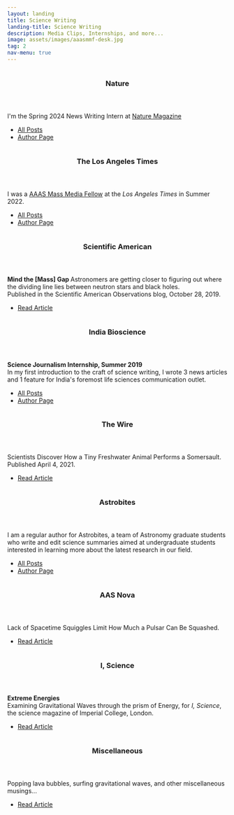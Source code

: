 ```yaml
---
layout: landing
title: Science Writing
landing-title: Science Writing
description: Media Clips, Internships, and more...
image: assets/images/aaasmmf-desk.jpg
tag: 2
nav-menu: true
---
```


<!-- Two -->
<section id="two" class="spotlights">
    <section>
        <a href="https://www.nature.com/search?q=author=Sumeet+Kulkarni&article_type=news&order=relevance&author=Sumeet%20Kulkarni" target="_blank" class="image" rel="noopener noreferrer">
            <img src="{% link assets/images/nature.jpg %}" alt="" data-position="25% 25%" />
        </a>
        <div class="content">
            <div class="inner">
                <header class="major">
                    <h3>Nature</h3>
                </header>
                <p>I'm the Spring 2024 News Writing Intern at <a href="https://www.nature.com/news" target="_blank" rel="noopener noreferrer">Nature Magazine</a></p>
                <ul class="actions">
                    <li><a href="nature_posts.html" class="button">All Posts</a></li>
                    <li><a href="https://www.nature.com/search?q=author=Sumeet+Kulkarni&article_type=news&order=relevance&author=Sumeet%20Kulkarni" target="_blank" class="button" rel="noopener noreferrer">Author Page</a></li>
                </ul>
            </div>
        </div>
    </section>
    <section>
        <a href="https://www.latimes.com/people/sumeet-kulkarni" target="_blank" class="image" rel="noopener noreferrer">
            <img src="{% link assets/images/latimes-logo.jpg %}" alt="" data-position="25% 25%" />
        </a>
        <div class="content">
            <div class="inner">
                <header class="major">
                    <h3>The Los Angeles Times</h3>
                </header>
                <p>I was a <a href="https://www.aaas.org/programs/mass-media-fellowship" target="_blank" rel="noopener noreferrer">AAAS Mass Media Fellow</a> at the <i>Los Angeles Times</i> in Summer 2022.</p>
                <ul class="actions">
                    <li><a href="latimes_posts.html" class="button">All Posts</a></li>
                    <li><a href="https://www.latimes.com/people/sumeet-kulkarni" target="_blank" class="button" rel="noopener noreferrer">Author Page</a></li>
                </ul>
            </div>
        </div>
    </section>
    <section>
        <a href="https://blogs.scientificamerican.com/observations/mind-the-mass-gap/" target="_blank" class="image" rel="noopener noreferrer">
            <img src="{% link assets/images/sciam.jpg %}" alt="" data-position="center center" />
        </a>
        <div class="content">
            <div class="inner">
                <header class="major">
                    <h3>Scientific American</h3>
                </header>
                <p><b> Mind the [Mass] Gap </b> Astronomers are getting closer to figuring out where the dividing line lies between neutron stars and black holes.<br>
                Published in the Scientific American Observations blog, October 28, 2019.</p>
                <ul class="actions">
                    <li><a href="https://blogs.scientificamerican.com/observations/mind-the-mass-gap/" target="_blank" class="button" rel="noopener noreferrer">Read Article</a></li>
                </ul>
            </div>
        </div>
    </section>
    <section>
        <a href="https://indiabioscience.org/authors/SumeetKulkarni" target="_blank" class="image" rel="noopener noreferrer">
            <img src="{% link assets/images/indiabioscience.jpg %}" alt="" data-position="top center" />
        </a>
        <div class="content">
            <div class="inner">
                <header class="major">
                    <h3>India Bioscience</h3>
                </header>
                <p><b> Science Journalism Internship, Summer 2019 </b> <br>
                In my first introduction to the craft of science writing, I wrote 3 news articles and 1 feature for India's foremost life sciences communication outlet.</p>
                <ul class="actions">
                    <li><a href="https://indiabioscience.org/authors/SumeetKulkarni" target="_blank" class="button" rel="noopener noreferrer">All Posts</a></li>
                    <li><a href="https://indiabioscience.org/authors/SumeetKulkarni" target="_blank" class="button" rel="noopener noreferrer">Author Page</a></li>
                </ul>
            </div>
        </div>
    </section>
    <section>
        <a href="https://science.thewire.in/the-sciences/scientists-discover-how-a-tiny-freshwater-animal-performs-a-somersault/" target="_blank" class="image" rel="noopener noreferrer">
            <img src="{% link assets/images/thewire.jpg %}" alt="" data-position="center center" />
        </a>
        <div class="content">
            <div class="inner">
                <header class="major">
                    <h3>The Wire</h3>
                </header>
                <p>Scientists Discover How a Tiny Freshwater Animal Performs a Somersault. Published April 4, 2021.</p>
                <ul class="actions">
                    <li><a href="https://science.thewire.in/the-sciences/scientists-discover-how-a-tiny-freshwater-animal-performs-a-somersault/" target="_blank" class="button" rel="noopener noreferrer">Read Article</a></li>
                </ul>
            </div>
        </div>
    </section>
    <section>
        <a href="https://astrobites.org/author/skulkarni/" target="_blank" class="image" rel="noopener noreferrer">
            <img src="{% link assets/images/astrobites.jpg %}" alt="" data-position="25% 25%" />
        </a>
        <div class="content">
            <div class="inner">
                <header class="major">
                    <h3>Astrobites</h3>
                </header>
                <p>I am a regular author for Astrobites, a team of Astronomy graduate students who write and edit science summaries aimed at undergraduate students interested in learning more about the latest research in our field.</p>
                <ul class="actions">
                    <li><a href="https://astrobites.org/author/skulkarni/" target="_blank" class="button" rel="noopener noreferrer">All Posts</a></li>
                    <li><a href="https://astrobites.org/author/skulkarni/" target="_blank" class="button" rel="noopener noreferrer">Author Page</a></li>
                </ul>
            </div>
        </div>
    </section>
    <section>
        <a href="https://aasnova.org/2020/09/22/lack-of-spacetime-squiggles-limit-how-much-a-pulsar-can-be-squashed/" target="_blank" class="image" rel="noopener noreferrer">
            <img src="{% link assets/images/aasnova.jpg %}" alt="" data-position="25% 25%" />
        </a>
        <div class="content">
            <div class="inner">
                <header class="major">
                    <h3>AAS Nova</h3>
                </header>
                <p>Lack of Spacetime Squiggles Limit How Much a Pulsar Can Be Squashed.</p>
                <ul class="actions">
                    <li><a href="https://aasnova.org/2020/09/22/lack-of-spacetime-squiggles-limit-how-much-a-pulsar-can-be-squashed/" target="_blank" class="button" rel="noopener noreferrer">Read Article</a></li>
                </ul>
            </div>
        </div>
    </section>
    <section>
        <a href="http://isciencemag.co.uk/wp-content/uploads/2019/12/IScience__Fall19_Online-1.pdf#page=20" target="_blank" class="image" rel="noopener noreferrer">
            <img src="{% link assets/images/iscience.jpg %}" alt="" data-position="center center" />
        </a>
        <div class="content">
            <div class="inner">
                <header class="major">
                    <h3>I, Science</h3>
                </header>
                <p><b> Extreme Energies </b> <br> Examining Gravitational Waves through the prism of Energy, for <i>I, Science</i>, the science magazine of Imperial College, London.</p>
                <ul class="actions">
                    <li><a href="http://isciencemag.co.uk/wp-content/uploads/2019/12/IScience__Fall19_Online-1.pdf#page=20" target="_blank" class="button" rel="noopener noreferrer">Read Article</a></li>
                </ul>
            </div>
        </div>
    </section>
    <section>
        <a href="https://sciworthy.com/using-gas-bubbles-in-lava-to-predict-ancient-air-pressure/" target="_blank" class="image" rel="noopener noreferrer">
            <img src="{% link assets/images/misc.jpg %}" alt="" data-position="center center" />
        </a>
        <div class="content">
            <div class="inner">
                <header class="major">
                    <h3>Miscellaneous</h3>
                </header>
                <p>Popping lava bubbles, surfing gravitational waves, and other miscellaneous musings...</p>
                <ul class="actions">
                    <li><a href="https://sciworthy.com/using-gas-bubbles-in-lava-to-predict-ancient-air-pressure/" target="_blank" class="button" rel="noopener noreferrer">Read Article</a></li>
                </ul>
            </div>
        </div>
    </section>
</section>

